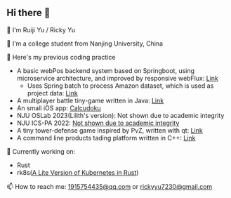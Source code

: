 ## Hi there 👋

<!--
**Ricky-Daxia/Ricky-Daxia** is a ✨ _special_ ✨ repository because its `README.md` (this file) appears on your GitHub profile.

Here are some ideas to get you started:

- 🔭 I’m currently working on ...
- 🌱 I’m currently learning ...
- 👯 I’m looking to collaborate on ...
- 🤔 I’m looking for help with ...
- 💬 Ask me about ...
- 📫 How to reach me: ...
- 😄 Pronouns: ...
- ⚡ Fun fact: ...
-->

🙂 I'm Ruiji Yu / Ricky Yu

🚀 I'm a college student from Nanjing University, China

🔭 Here's my previous coding practice
- A basic webPos backend system based on Springboot, using microservice architecture, and improved by responsive webFlux: [Link](https://github.com/Ricky-Daxia/Software-Architecture-2024)
  - Uses Spring batch to process Amazon dataset, which is used as project data: [Link](https://github.com/Ricky-Daxia/SpringBatch-for-bigdata)
- A multiplayer battle tiny-game written in Java: [Link](https://github.com/Ricky-Daxia/java-tiny-game/tree/j10)
- An small iOS app: [Calcudoku](https://github.com/Ricky-Daxia/calcudoku-promax)
- NJU OSLab 2023(Lilith's version): Not shown due to academic integrity
- NJU ICS-PA 2022: [Not shown due to academic integrity](https://github.com/ics-nju-wl/icspa-public)
- A tiny tower-defense game inspired by PvZ, written with qt: [Link](https://github.com/Ricky-Daxia/tower-defense)
- A command line products tading platform written in C++: [Link](https://github.com/Ricky-Daxia/command-line-trading-platform)

🎈 Currently working on:
- Rust
- rk8s([A Lite Version of Kubernetes in Rust](https://github.com/r2cn-dev/rk8s))

📫 How to reach me: 1915754435@qq.com or rickyyu7230@gmail.com

